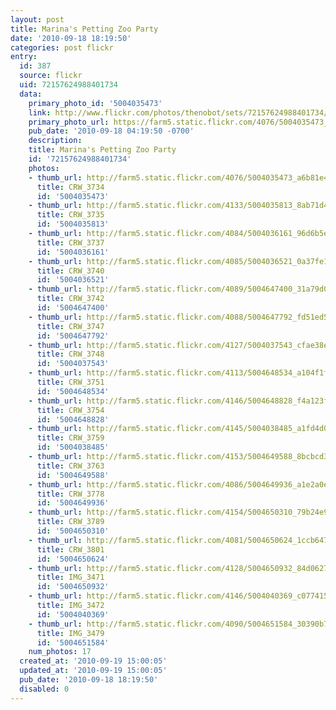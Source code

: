 ```yaml
---
layout: post
title: Marina's Petting Zoo Party
date: '2010-09-18 18:19:50'
categories: post flickr
entry:
  id: 387
  source: flickr
  uid: 72157624988401734
  data:
    primary_photo_id: '5004035473'
    link: http://www.flickr.com/photos/thenobot/sets/72157624988401734/
    primary_photo_url: https://farm5.static.flickr.com/4076/5004035473_a6b81e4792_m.jpg
    pub_date: '2010-09-18 04:19:50 -0700'
    description: 
    title: Marina's Petting Zoo Party
    id: '72157624988401734'
    photos:
    - thumb_url: http://farm5.static.flickr.com/4076/5004035473_a6b81e4792_s.jpg
      title: CRW_3734
      id: '5004035473'
    - thumb_url: http://farm5.static.flickr.com/4133/5004035813_8ab71d48e8_s.jpg
      title: CRW_3735
      id: '5004035813'
    - thumb_url: http://farm5.static.flickr.com/4084/5004036161_96d6b5e68c_s.jpg
      title: CRW_3737
      id: '5004036161'
    - thumb_url: http://farm5.static.flickr.com/4085/5004036521_0a37fe11de_s.jpg
      title: CRW_3740
      id: '5004036521'
    - thumb_url: http://farm5.static.flickr.com/4089/5004647400_31a79d06d7_s.jpg
      title: CRW_3742
      id: '5004647400'
    - thumb_url: http://farm5.static.flickr.com/4088/5004647792_fd51ed5040_s.jpg
      title: CRW_3747
      id: '5004647792'
    - thumb_url: http://farm5.static.flickr.com/4127/5004037543_cfae38e383_s.jpg
      title: CRW_3748
      id: '5004037543'
    - thumb_url: http://farm5.static.flickr.com/4113/5004648534_a104f1f609_s.jpg
      title: CRW_3751
      id: '5004648534'
    - thumb_url: http://farm5.static.flickr.com/4146/5004648828_f4a123f189_s.jpg
      title: CRW_3754
      id: '5004648828'
    - thumb_url: http://farm5.static.flickr.com/4145/5004038485_a1fd4d0a44_s.jpg
      title: CRW_3759
      id: '5004038485'
    - thumb_url: http://farm5.static.flickr.com/4153/5004649588_8bcbcd3056_s.jpg
      title: CRW_3763
      id: '5004649588'
    - thumb_url: http://farm5.static.flickr.com/4086/5004649936_a1e2a0e4a4_s.jpg
      title: CRW_3778
      id: '5004649936'
    - thumb_url: http://farm5.static.flickr.com/4154/5004650310_79b24e94a5_s.jpg
      title: CRW_3789
      id: '5004650310'
    - thumb_url: http://farm5.static.flickr.com/4081/5004650624_1ccb64770d_s.jpg
      title: CRW_3801
      id: '5004650624'
    - thumb_url: http://farm5.static.flickr.com/4128/5004650932_84d0627def_s.jpg
      title: IMG_3471
      id: '5004650932'
    - thumb_url: http://farm5.static.flickr.com/4146/5004040369_c077415895_s.jpg
      title: IMG_3472
      id: '5004040369'
    - thumb_url: http://farm5.static.flickr.com/4090/5004651584_30390b776f_s.jpg
      title: IMG_3479
      id: '5004651584'
    num_photos: 17
  created_at: '2010-09-19 15:00:05'
  updated_at: '2010-09-19 15:00:05'
  pub_date: '2010-09-18 18:19:50'
  disabled: 0
---
```

